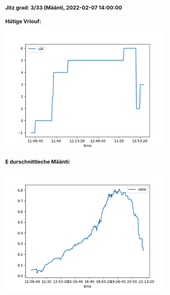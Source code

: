 ### Jitz grad: 3/33 (Määnti, 2022-02-07 14:00:00

### Hütige Vrlouf:
![Graph](Today.png)

### E durschnittleche Määnti:
![Graph](Määnti.png)